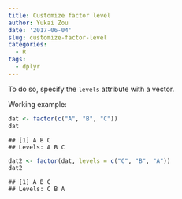 ```yaml
---
title: Customize factor level
author: Yukai Zou
date: '2017-06-04'
slug: customize-factor-level
categories:
  - R
tags:
  - dplyr
---
```


To do so, specify the `levels` attribute with a vector.

Working example:


```r
dat <- factor(c("A", "B", "C"))
dat
```

```
## [1] A B C
## Levels: A B C
```

```r
dat2 <- factor(dat, levels = c("C", "B", "A"))
dat2
```

```
## [1] A B C
## Levels: C B A
```

